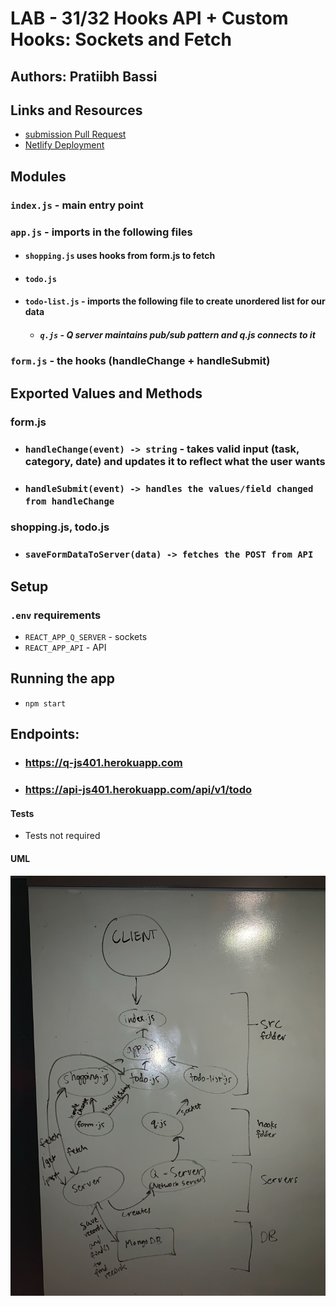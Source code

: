 # LAB - 31/32 Hooks API + Custom Hooks: Sockets and Fetch


## Authors: Pratiibh Bassi

## Links and Resources
* [submission Pull Request](https://github.com/pratiibh-401-advanced-javascript/lab-32/pull/1)
* [Netlify Deployment](https://naughty-heisenberg-f81ef4.netlify.com/)

## Modules
### `index.js` - main entry point
### `app.js` - imports in the following files
* #### `shopping.js` uses hooks from form.js to fetch 
* #### `todo.js`
* #### `todo-list.js` - imports the following file to create unordered list for our data
    * ##### `q.js` - Q server maintains pub/sub pattern and q.js connects to it
### `form.js` - the hooks (handleChange + handleSubmit)

## Exported Values and Methods

### form.js

* ### `handleChange(event) -> string` - takes valid input (task, category, date) and updates it to reflect what the user wants

* ### `handleSubmit(event) -> handles the values/field changed from handleChange` 

### shopping.js, todo.js

* ### `saveFormDataToServer(data) -> fetches the POST from API ` 

## Setup
### `.env` requirements
* `REACT_APP_Q_SERVER` - sockets
* `REACT_APP_API` - API

## Running the app 
* `npm start`

## Endpoints:
* ### https://q-js401.herokuapp.com
* ### https://api-js401.herokuapp.com/api/v1/todo



#### Tests
* Tests not required

#### UML
![UML](./assets/lab32UML.jpg)

